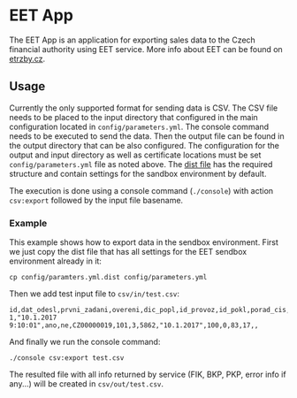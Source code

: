 # EET App

The EET App is an application for exporting sales data to the Czech financial authority
using EET service. More info about EET can be found on
[etrzby.cz](http://www.etrzby.cz/cs/english-version-609).

## Usage

Currently the only supported format for sending data is CSV. The CSV file needs to be
placed to the input directory that configured in the main configuration located in
`config/parameters.yml`. The console command needs to be executed to send the data.
Then the output file can be found in the output directory that can be also configured.
The configuration for the output and input directory as well as certificate locations
must be set `config/parameters.yml` file as noted above. The
[dist file](config/parameters.yml.dist) has the required structure and contain
settings for the sandbox environment by default.

The execution is done using a console command (`./console`) with action `csv:export`
followed by the input file basename.

### Example

This example shows how to export data in the sendbox environment. First we just copy
the dist file that has all settings for the EET sendbox environment already in it:

```
cp config/paramters.yml.dist config/parameters.yml
```

Then we add test input file to `csv/in/test.csv`:

```csv
id,dat_odesl,prvni_zadani,overeni,dic_popl,id_provoz,id_pokl,porad_cis,dat_trzby,celk_trzba,rezim,zakl_dan1,dan1,zakl_dan2,dan2
1,"10.1.2017 9:10:01",ano,ne,CZ00000019,101,3,5862,"10.1.2017",100,0,83,17,,
```

And finally we run the console command:
```
./console csv:export test.csv
```

The resulted file with all info returned by service (FIK, BKP, PKP, error info if any...)
will be created in `csv/out/test.csv`.
